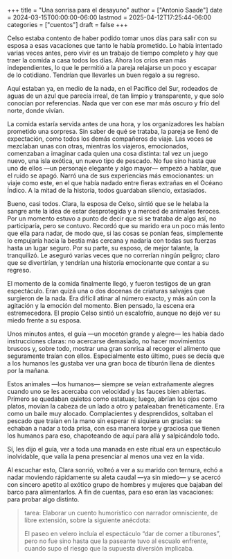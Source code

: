 +++
title = "Una sonrisa para el desayuno"
author = ["Antonio Saade"]
date = 2024-03-15T00:00:00-06:00
lastmod = 2025-04-12T17:25:44-06:00
categories = ["cuentos"]
draft = false
+++

Celso estaba contento de haber podido tomar unos días para salir con su esposa a esas vacaciones que tanto le había prometido. Lo había intentado varias veces antes, pero vivir es un trabajo de tiempo completo y hay que traer la comida a casa todos los días. Ahora los críos eran más independientes, lo que le permitió a la pareja relajarse un poco y escapar de lo cotidiano. Tendrían que llevarles un buen regalo a su regreso.

Aquí estaban ya, en medio de la nada, en el Pacífico del Sur, rodeados de aguas de un azul que parecía irreal, de tan limpio y transparente, y que solo conocían por referencias. Nada que ver con ese mar más oscuro y frío del norte, donde vivían.

La comida estaría servida antes de una hora, y los organizadores les habían prometido una sorpresa. Sin saber de qué se trataba, la pareja se llenó de expectación, como todos los demás compañeros de viaje. Las voces se mezclaban unas con otras, mientras los viajeros, emocionados, comenzaban a imaginar cada quien una cosa distinta: tal vez un juego nuevo, una isla exótica, un nuevo tipo de pescado. No fue sino hasta que uno de ellos —un personaje elegante y algo mayor— empezó a hablar, que el ruido se apagó. Narró una de sus experiencias más emocionantes: un viaje como este, en el que había nadado entre fieras extrañas en el Océano Índico. A la mitad de la historia, todos guardaban silencio, extasiados.

Bueno, casi todos. Clara, la esposa de Celso, sintió que se le helaba la sangre ante la idea de estar desprotegida y a merced de animales feroces. Por un momento estuvo a punto de decir que si se trataba de algo así, no participaría, pero se contuvo. Recordó que su marido era un poco más lento que ella para nadar, de modo que, si las cosas se ponían feas, simplemente lo empujaría hacia la bestia más cercana y nadaría con todas sus fuerzas hasta un lugar seguro. Por su parte, su esposo, de mejor talante, la tranquilizó. Le aseguró varias veces que no correrían ningún peligro; claro que se divertirían, y tendrían una historia emocionante que contar a su regreso.

El momento de la comida finalmente llegó, y fueron testigos de un gran espectáculo. Eran quizá una o dos docenas de criaturas salvajes que surgieron de la nada. Era difícil atinar al número exacto, y más aún con la agitación y la emoción del momento. Bien pensado, la escena era estremecedora. El propio Celso sintió un escalofrío, aunque no dejó ver su miedo frente a su esposa.

Unos minutos antes, el guía —un mocetón grande y alegre— les había dado instrucciones claras: no acercarse demasiado, no hacer movimientos bruscos y, sobre todo, mostrar una gran sonrisa al recoger el alimento que seguramente traían con ellos. Especialmente esto último, pues se decía que a los humanos les gustaba ver una gran boca de tiburón llena de dientes por la mañana.

Estos animales —los humanos— siempre se veían extrañamente alegres cuando uno se les acercaba con velocidad y las fauces bien abiertas. Primero se quedaban quietos como estatuas; luego, abrían los ojos como platos, movían la cabeza de un lado a otro y pataleaban frenéticamente. Era como un baile muy alocado. Complacientes y desprendidos, soltaban el pescado que traían en la mano sin esperar ni siquiera un gracias: se echaban a nadar a toda prisa, con esa manera torpe y graciosa que tienen los humanos para eso, chapoteando de aquí para allá y salpicándolo todo.

Sí, les dijo el guía, ver a toda una manada en este ritual era un espectáculo inolvidable, que valía la pena presenciar al menos una vez en la vida.

Al escuchar esto, Clara sonrió, volteó a ver a su marido con ternura, echó a nadar moviendo rápidamente su aleta caudal —ya sin miedo— y se acercó con sincero apetito al exótico grupo de hombres y mujeres que bajaban del barco para alimentarlos. A fin de cuentas, para eso eran las vacaciones: para probar algo distinto.

> tarea: Elaborar un cuento humorístico con narrador omnisciente, de libre extensión, sobre la siguiente anécdota:
>
> El paseo en velero incluía el espectáculo “dar de comer a tiburones”, pero no fue sino hasta que la paseante tuvo al escualo enfrente, cuando supo el riesgo que la supuesta diversión implicaba.
